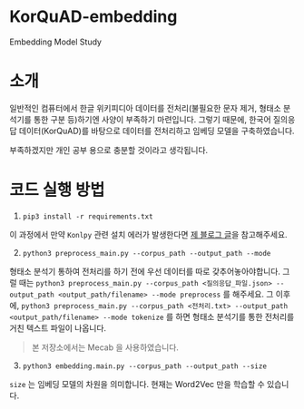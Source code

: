 # KorQuAD-embedding
Embedding Model Study

# 소개

일반적인 컴퓨터에서 한글 위키피디아 데이터를 전처리(불필요한 문자 제거, 형태소 분석기를 통한 구분 등)하기엔 사양이 부족하기 마련입니다.
그렇기 때문에, 한국어 질의응답 데이터(KorQuAD)를 바탕으로 데이터를 전처리하고 임베딩 모델을 구축하였습니다.

부족하겠지만 개인 공부 용으로 충분할 것이라고 생각됩니다.

# 코드 실행 방법

1. `pip3 install -r requirements.txt`

이 과정에서 만약 `Konlpy` 관련 설치 에러가 발생한다면 [제 블로그 글](https://judepark96.github.io/blog/mecab/nlp/2020/02/29/Mac-OS-X-%EC%97%90%EC%84%9C-MeCab-%EC%84%A4%EC%B9%98-%EC%97%90%EB%9F%AC-%ED%95%B4%EA%B2%B0.html)을 참고해주세요.

2. `python3 preprocess_main.py --corpus_path --output_path --mode`

형태소 분석기 통하여 전처리를 하기 전에 우선 데이터를 따로 갖추어놓아야합니다. 그럴 때는 `python3 preprocess_main.py --corpus_path <질의응답_파일.json> --output_path <output_path/filename> --mode preprocess` 를 해주세요.
그 이후에, `python3 preprocess_main.py --corpus_path <전처리.txt> --output_path <output_path/filename> --mode tokenize` 를 하면 형태소 분석기를 통한 전처리를 거친 텍스트 파일이 나옵니다.

> 본 저장소에서는 Mecab 을 사용하였습니다.

3. `python3 embedding.main.py --corpus_path --output_path --size`

`size` 는 임베딩 모델의 차원을 의미합니다. 현재는 Word2Vec 만을 학습할 수 있습니다.
